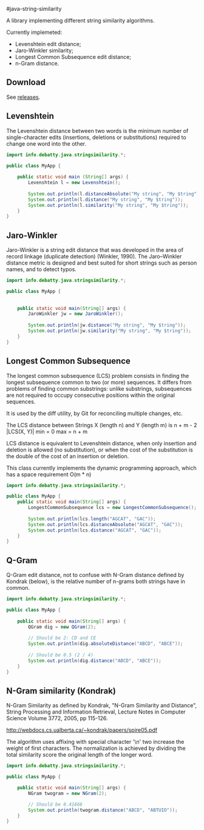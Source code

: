 #java-string-similarity

A library implementing different string similarity algorithms.

Currently implemeted:
- Levenshtein edit distance;
- Jaro-Winkler similarity;
- Longest Common Subsequence edit distance;
- n-Gram distance.

## Download
See [releases](https://github.com/tdebatty/java-string-similarity/releases).

## Levenshtein
The Levenshtein distance between two words is the minimum number of single-character edits (insertions, deletions or substitutions) required to change one word into the other.

```java
import info.debatty.java.stringsimilarity.*;

public class MyApp {
    
    public static void main (String[] args) {
        Levenshtein l = new Levenshtein();
        
        System.out.println(l.distanceAbsolute("My string", "My $tring"));
        System.out.println(l.distance("My string", "My $tring"));
        System.out.println(l.similarity("My string", "My $tring"));
    }
}
```

## Jaro-Winkler
Jaro-Winkler is a string edit distance that was developed in the area of record linkage (duplicate detection) (Winkler, 1990). The Jaro–Winkler distance metric is designed and best suited for short strings such as person names, and to detect typos.

```java
import info.debatty.java.stringsimilarity.*;

public class MyApp {
    
    
    public static void main(String[] args) {
        JaroWinkler jw = new JaroWinkler();
        
        System.out.println(jw.distance("My string", "My $tring"));
        System.out.println(jw.similarity("My string", "My $tring"));
    }
}
```


## Longest Common Subsequence

The longest common subsequence (LCS) problem consists in finding the longest subsequence common to two (or more) sequences. It differs from problems of finding common substrings: unlike substrings, subsequences are not required to occupy consecutive positions within the original sequences.

It is used by the diff utility, by Git for reconciling multiple changes, etc.

The LCS distance between Strings X (length n) and Y (length m) is n + m - 2 |LCS(X, Y)|
min = 0
max = n + m

LCS distance is equivalent to Levenshtein distance, when only insertion and deletion is allowed (no substitution), or when the cost of the substitution is the double of the cost of an insertion or deletion.

This class currently implements the dynamic programming approach, which has a space requirement O(m * n)

```java
import info.debatty.java.stringsimilarity.*;

public class MyApp {
    public static void main(String[] args) {
        LongestCommonSubsequence lcs = new LongestCommonSubsequence();
        
        System.out.println(lcs.length("AGCAT", "GAC"));
        System.out.println(lcs.distanceAbsolute("AGCAT", "GAC"));
        System.out.println(lcs.distance("AGCAT", "GAC"));
    }
}
```

## Q-Gram

Q-Gram edit distance, not to confuse with N-Gram distance defined by Kondrak (below), is the relative number of n-grams both strings have in common.

```java
import info.debatty.java.stringsimilarity.*;

public class MyApp {
    
    public static void main(String[] args) {
        QGram dig = new QGram(2);
        
        // Should be 2: CD and CE
        System.out.println(dig.absoluteDistance("ABCD", "ABCE"));
        
        // Should be 0.5 (2 / 4)
        System.out.println(dig.distance("ABCD", "ABCE"));
    }
}
```

## N-Gram similarity (Kondrak)

N-Gram Similarity as defined by Kondrak, "N-Gram Similarity and Distance", String Processing and Information Retrieval, Lecture Notes in Computer Science Volume 3772, 2005, pp 115-126.

http://webdocs.cs.ualberta.ca/~kondrak/papers/spire05.pdf

The algorithm uses affixing with special character '\n' two increase the weight of first characters. The normalization is achieved by dividing the total similarity score the original length of the longer word.

```java
import info.debatty.java.stringsimilarity.*;

public class MyApp {

    public static void main(String[] args) {
        NGram twogram = new NGram(2);

        // Should be 0.41666
        System.out.println(twogram.distance("ABCD", "ABTUIO"));
    }
}
```



